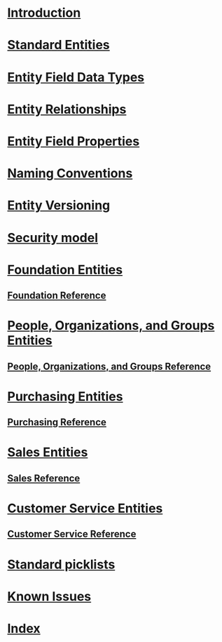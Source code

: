 # [Introduction](introduction.md)
# [Standard Entities](standard-entities.md)
# [Entity Field Data Types](field-data-types.md)
# [Entity Relationships](relationships.md)
# [Entity Field Properties](field-properties.md)
# [Naming Conventions](naming-conventions.md)
# [Entity Versioning](versioning.md)
# [Security model](security-model.md)
# [Foundation Entities](entities-foundation.md)
## [Foundation Reference](entity-tables/foundation.md)
# [People, Organizations, and Groups Entities](entities-person-organization-group.md)
## [People, Organizations, and Groups Reference](entity-tables/person-organization-group.md)
# [Purchasing Entities](entities-purchasing.md)
## [Purchasing Reference](entity-tables/purchasing.md)
# [Sales Entities](entities-sales.md)
## [Sales Reference](entity-tables/sales.md)
# [Customer Service Entities](entities-customer-service.md)
## [Customer Service Reference](entity-tables/customer-service.md)
# [Standard picklists](standard-picklists.md)
# [Known Issues](known-issues.md)
# [Index](index.md)

